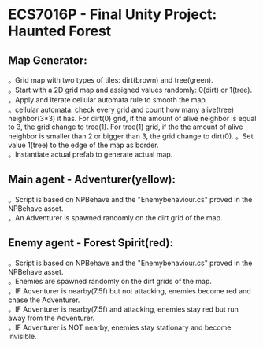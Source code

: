 # ECS7016P - Final Unity Project: Haunted Forest
## Map Generator:<br> 
。Grid map with two types of tiles: dirt(brown) and tree(green).<br>
。Start with a 2D grid map and assigned values randomly: 0(dirt) or 1(tree).<br>
。Apply and iterate cellular automata rule to smooth the map.<br>
。cellular automata: check every grid and count how many alive(tree) neighbor(3*3) it has. For dirt(0) grid, if the amount of alive neighbor is equal to 3, the grid change to tree(1). For tree(1) grid, if the the amount of alive neighbor is smaller than 2 or bigger than 3, the grid change to dirt(0).
。Set value 1(tree) to the edge of the map as border.<br>
。Instantiate actual prefab to generate actual map.<br>
## Main agent - Adventurer(yellow):<br>
。Script is based on NPBehave and the "Enemybehaviour.cs" proved in the NPBehave asset.<br>
。An Adventurer is spawned randomly on the dirt grid of the map.<br>
## Enemy agent - Forest Spirit(red):<br>
。Script is based on NPBehave and the "Enemybehaviour.cs" proved in the NPBehave asset.<br>
。Enemies are spawned randomly on the dirt grids of the map.<br>
。IF Adventurer is nearby(7.5f) but not attacking, enemies become red and chase the Adventurer.<br>
。IF Adventurer is nearby(7.5f) and attacking, enemies stay red but run away from the Adventurer.<br>
。IF Adventurer is NOT nearby, enemies stay stationary and become invisible.<br>
